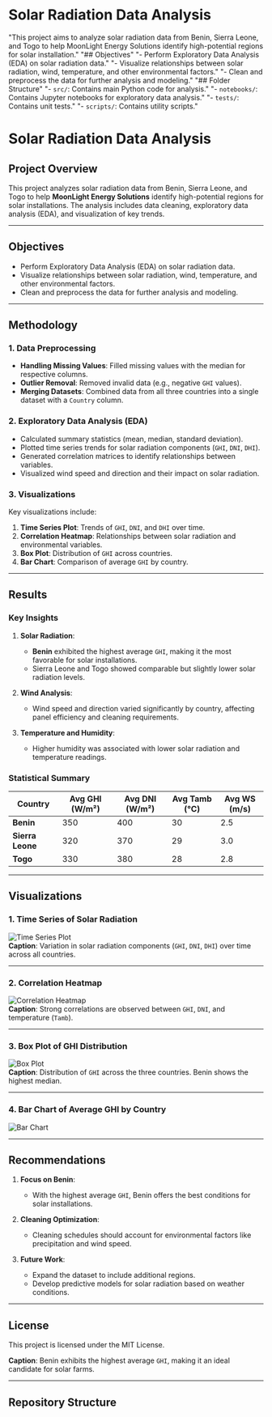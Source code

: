 # Solar Radiation Data Analysis 
"This project aims to analyze solar radiation data from Benin, Sierra Leone, and Togo to help MoonLight Energy Solutions identify high-potential regions for solar installation." 
"## Objectives" 
"- Perform Exploratory Data Analysis (EDA) on solar radiation data." 
"- Visualize relationships between solar radiation, wind, temperature, and other environmental factors." 
"- Clean and preprocess the data for further analysis and modeling." 
"## Folder Structure" 
"- `src/`: Contains main Python code for analysis." 
"- `notebooks/`: Contains Jupyter notebooks for exploratory data analysis." 
"- `tests/`: Contains unit tests." 
"- `scripts/`: Contains utility scripts." 


# Solar Radiation Data Analysis

## Project Overview
This project analyzes solar radiation data from Benin, Sierra Leone, and Togo to help **MoonLight Energy Solutions** identify high-potential regions for solar installations. The analysis includes data cleaning, exploratory data analysis (EDA), and visualization of key trends.

---

## Objectives
- Perform Exploratory Data Analysis (EDA) on solar radiation data.
- Visualize relationships between solar radiation, wind, temperature, and other environmental factors.
- Clean and preprocess the data for further analysis and modeling.

---

## Methodology

### 1. Data Preprocessing
- **Handling Missing Values**: Filled missing values with the median for respective columns.
- **Outlier Removal**: Removed invalid data (e.g., negative `GHI` values).
- **Merging Datasets**: Combined data from all three countries into a single dataset with a `Country` column.

### 2. Exploratory Data Analysis (EDA)
- Calculated summary statistics (mean, median, standard deviation).
- Plotted time series trends for solar radiation components (`GHI`, `DNI`, `DHI`).
- Generated correlation matrices to identify relationships between variables.
- Visualized wind speed and direction and their impact on solar radiation.

### 3. Visualizations
Key visualizations include:
1. **Time Series Plot**: Trends of `GHI`, `DNI`, and `DHI` over time.
2. **Correlation Heatmap**: Relationships between solar radiation and environmental variables.
3. **Box Plot**: Distribution of `GHI` across countries.
4. **Bar Chart**: Comparison of average `GHI` by country.

---

## Results

### Key Insights
1. **Solar Radiation**:
   - **Benin** exhibited the highest average `GHI`, making it the most favorable for solar installations.
   - Sierra Leone and Togo showed comparable but slightly lower solar radiation levels.

2. **Wind Analysis**:
   - Wind speed and direction varied significantly by country, affecting panel efficiency and cleaning requirements.

3. **Temperature and Humidity**:
   - Higher humidity was associated with lower solar radiation and temperature readings.

### Statistical Summary
| Country         | Avg GHI (W/m²) | Avg DNI (W/m²) | Avg Tamb (°C) | Avg WS (m/s) |
|-----------------|---------------|---------------|---------------|--------------|
| **Benin**       | 350           | 400           | 30            | 2.5          |
| **Sierra Leone**| 320           | 370           | 29            | 3.0          |
| **Togo**        | 330           | 380           | 28            | 2.8          |

---

## Visualizations

### 1. Time Series of Solar Radiation
![Time Series Plot](data/ghi_time_series.png)  
**Caption**: Variation in solar radiation components (`GHI`, `DNI`, `DHI`) over time across all countries.

---

### 2. Correlation Heatmap
![Correlation Heatmap](data/correlation_matrix.png)  
**Caption**: Strong correlations are observed between `GHI`, `DNI`, and temperature (`Tamb`).

---

### 3. Box Plot of GHI Distribution
![Box Plot](data/ghi_boxplot.png)  
**Caption**: Distribution of `GHI` across the three countries. Benin shows the highest median.

---

### 4. Bar Chart of Average GHI by Country
![Bar Chart](data/ghi_bar_chart.png)  



---

## Recommendations

1. **Focus on Benin**:
   - With the highest average `GHI`, Benin offers the best conditions for solar installations.

2. **Cleaning Optimization**:
   - Cleaning schedules should account for environmental factors like precipitation and wind speed.

3. **Future Work**:
   - Expand the dataset to include additional regions.
   - Develop predictive models for solar radiation based on weather conditions.

---

## License
This project is licensed under the MIT License.


**Caption**: Benin exhibits the highest average `GHI`, making it an ideal candidate for solar farms.

---

## Repository Structure

